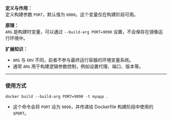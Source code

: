 **定义与作用：**  
定义构建参数 `PORT`，默认值为 `8080`。这个变量仅在构建阶段可用。

**原理：**  
`ARG` 是构建时变量，可以通过 `--build-arg PORT=9090` 设置，不会保存在镜像运行环境中。

**扩展知识：**
- `ARG` 与 `ENV` 不同，前者不参与最终运行容器的环境变量系统。
- 通常 `ARG` 用于构建逻辑参数控制，例如设置代理、端口、版本等。

---
### 使用方式
```
docker build --build-arg PORT=9090 -t myapp .
```

- 这个命令会将 `PORT` 设为 `9090`，并传递给 Dockerfile 构建阶段中使用的 `$PORT`。